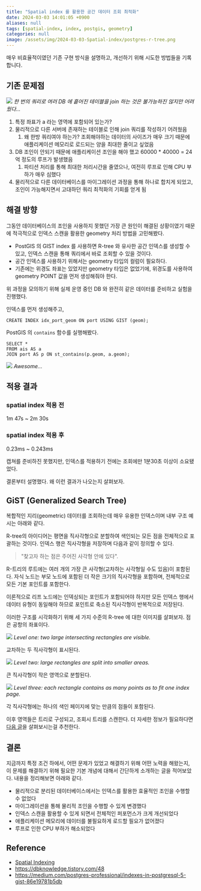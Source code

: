 ```yaml
---
title: "Spatial index 를 활용한 공간 데이터 조회 최적화"
date: 2024-03-03 14:01:05 +0900
aliases: null
tags: [spatial-index, index, postgis, geometry]
categories: null
image: /assets/img/2024-03-03-Spatial-index/postgres-r-tree.png
---
```


매우 비효율적이였던 기존 구현 방식을 설명하고, 개선하기 위해 시도한 방법들을 기록합니다.

## 기존 문제점

![](https://i.imgur.com/wPORK6n.png)
_한 번의 쿼리로 여러 DB 에 흩어진 테이블을 join 하는 것은 불가능하진 않지만 어려웠다..._

1. 특정 좌표가 a 라는 영역에 포함되어 있는가?
2. 물리적으로 다른 서버에 존재하는 테이블로 인해 join 쿼리를 작성하기 어려웠음
    1. 왜 한방 쿼리여야 하는가? 조회해야하는 데이터의 사이즈가 매우 크기 때문에 애플리케이션 메모리로 로드되는 양을 최대한 줄이고 싶었음
3. DB 조인이 안되기 때문에 애플리케이션 조인을 해야 했고 60000 \* 40000 = 24억 정도의 루프가 발생했음
    1. 파티션 처리를 통해 최대한 처리시간을 줄였으나, 여전히 루프로 인해 CPU 부하가 매우 심했다
4. 물리적으로 다른 데이터베이스를 마이그레이션 과정을 통해 하나로 합치게 되었고, 조인이 가능해지면서 고대하던 쿼리 최적화의 기회를 얻게 됨

## 해결 방향

그동안 데이터베이스의 조인을 사용하지 못했던 가장 큰 원인이 해결된 상황이였기 때문에 적극적으로 인덱스 스캔을 활용한 geometry 처리 방법을 고민해봤다.

-   PostGIS 의 GIST index 를 사용하면 R-tree 와 유사한 공간 인덱스를 생성할 수 있고, 인덱스 스캔을 통해 쿼리에서 바로 조회할 수 있을 것이다.
-   공간 인덱스를 사용하기 위해서는 geometry 타입의 컬럼이 필요하다.
-   기존에는 위경도 좌표는 있었지만 geometry 타입은 없었기에, 위경도를 사용하여 geometry POINT 값을 먼저 생성해줘야 한다.

위 과정을 모의하기 위해 실제 운영 중인 DB 와 완전히 같은 데이터를 준비하고 실험을 진행했다.

인덱스를 먼저 생성해주고,

```postgresql
CREATE INDEX idx_port_geom ON port USING GIST (geom);
```

PostGIS 의 `contains` 함수를 실행해봤다.

```postgresql
SELECT *
FROM ais AS a
JOIN port AS p ON st_contains(p.geom, a.geom);
```

![](https://i.imgur.com/aMFmfCh.png)
_Awesome..._

## 적용 결과

### spatial index 적용 전

1m 47s ~ 2m 30s

### spatial index 적용 후

0.23ms ~ 0.243ms

캡쳐를 준비하진 못했지만, 인덱스를 적용하기 전에는 조회에만 1분30초 이상이 소요됐었다.

결론부터 설명했다. 왜 이런 결과가 나오는지 살펴보자.

## GiST (Generalized Search Tree)

복합적인 지리(geometric) 데이터를 조회하는데 매우 유용한 인덱스이며 내부 구조 예시는 아래와 같다.

R-tree의 아이디어는 평면을 직사각형으로 분할하여 색인되는 모든 점을 전체적으로 포괄하는 것이다. 인덱스 행은 직사각형을 저장하며 다음과 같이 정의할 수 있다.

> "찾고자 하는 점은 주어진 사각형 안에 있다".

R-트리의 루트에는 여러 개의 가장 큰 사각형(교차하는 사각형일 수도 있음)이 포함된다. 자식 노드는 부모 노드에 포함된 더 작은 크기의 직사각형을 포함하며, 전체적으로 모든 기본 포인트를 포함한다.

이론적으로 리프 노드에는 인덱싱되는 포인트가 포함되어야 하지만 모든 인덱스 행에서 데이터 유형이 동일해야 하므로 포인트로 축소된 직사각형이 반복적으로 저장된다.

이러한 구조를 시각화하기 위해 세 가지 수준의 R-tree 에 대한 이미지를 살펴보자. 점은 공항의 좌표이다.

![](https://i.imgur.com/VnMOteR.png)
_Level one: two large intersecting rectangles are visible._

교차하는 두 직사각형이 표시된다.

![](https://i.imgur.com/HSqc7xA.png)
_Level two: large rectangles are split into smaller areas._

큰 직사각형이 작은 영역으로 분할된다.

![](https://i.imgur.com/PLDS9BR.png)
_Level three: each rectangle contains as many points as to fit one index page._

각 직사각형에는 하나의 색인 페이지에 맞는 만큼의 점들이 포함된다.

이후 영역들은 트리로 구성되고, 조회시 트리를 스캔한다. 더 자세한 정보가 필요하다면 [다음 글](https://medium.com/postgres-professional/indexes-in-postgresql-5-gist-86e19781b5db)을 살펴보시는걸 추천한다.

## 결론

지금까지 특정 조건 하에서, 어떤 문제가 있었고 해결하기 위해 어떤 노력을 해왔는지, 이 문제를 해결하기 위해 필요한 기본 개념에 대해서 간단하게 소개하는 글을 적어보았다. 내용을 정리해보면 아래와 같다.

-   물리적으로 분리된 데이터베이스에서는 인덱스를 활용한 효율적인 조인을 수행할 수 없었다
-   마이그레이션을 통해 물리적 조인을 수행할 수 있게 변경했다
-   인덱스 스캔을 활용할 수 있게 되면서 전체적인 퍼포먼스가 크게 개선되었다
-   애플리케이션 메모리에 데이터를 불필요하게 로드할 필요가 없어졌다
-   루프로 인한 CPU 부하가 해소되었다

## Reference

-   [Spatial Indexing](https://postgis.net/workshops/postgis-intro/indexing.html)
-   https://dbknowledge.tistory.com/48
-   https://medium.com/postgres-professional/indexes-in-postgresql-5-gist-86e19781b5db
